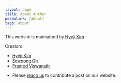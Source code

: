 ```yaml
---
layout: page
title: About Author
permalink: /about/
tags: about
---
```


This website is maintained by [Hyeji Kim](http://sites.utexas.edu/hkim/)


Creators: 

* [Hyeji Kim](http://sites.utexas.edu/hkim/)
* [Sewoong Oh](https://homes.cs.washington.edu/~sewoong/)
* [Pramod Viswanath](http://pramodv.ece.illinois.edu/)


- Please [reach us](https://hyejikim1.github.io/contact) to contribute a post on our website. 
